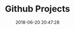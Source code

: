 ---
title: Github Projects
date: 2018-06-20 20:47:28
projects:
    Nuclear_Decay_Simulator:
        desc: it is basically a console application, which points a matrix on console output, simulating the spontaneous decay process.
        icon: [archive.svg]
        href: https://github.com/Quantumzhao/Nuclear_Decay_Simulator

    Special_Effect_in_Console:
        desc: A bunch of humble word animations.
        icon: [archive.svg]
        href: https://github.com/Quantumzhao/Special_Effect_in_Console

    GraphicShellForConsole:
        desc: A better appearance for Windows console.
        icon: [page.svg, save.svg]
        href: https://github.com/Quantumzhao/GraphicShellForConsole

    ProjectMomento_DayOfSagittarius:
        desc: The 0th Demo for the game Shuyu development.
        icon: [save.svg]
        href: https://github.com/Quantumzhao/GraphicShellForConsole

    MovingObjectAtConsoleOutput1:
        desc: Something interesting, but pointless whatever.
        icon: [archive.svg]
        href: https://github.com/Quantumzhao/MovingObjectAtConsoleOutput1
---